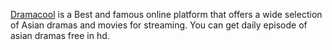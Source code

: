 [Dramacool](https://dramacool.com.im/) is a Best and famous online platform that offers a wide selection of Asian 
dramas and movies for streaming. You can get daily episode of asian dramas free in hd.

